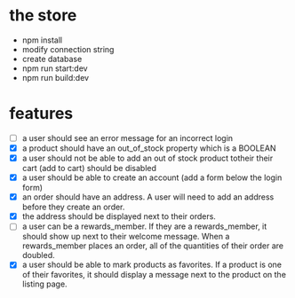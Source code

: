# the store 

- npm install
- modify connection string
- create database
- npm run start:dev
- npm run build:dev

# features

- [ ] a user should see an error message for an incorrect login 
- [x] a product should have an out_of_stock property which is a BOOLEAN 
- [x] a user should not be able to add an out of stock product totheir their cart (add to cart) should be disabled
- [x] a user should be able to create an account (add a form below the login form)
- [x] an order should have an address. A user will need to add an address before they create an order.
- [x] the address should be displayed next to their orders.
- [ ] a user can be a rewards_member. If they are a rewards_member, it should show up next to their welcome message. When a rewards_member places an order, all of the quantities of their order are doubled.
- [x] a user should be able to mark products as favorites. If a product is one of their favorites, it should display a message next to the product on the listing page.
